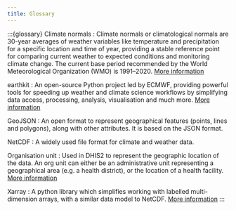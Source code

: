 ```yaml
---
title: Glossary
---
```


:::{glossary}
Climate normals
: Climate normals or climatological normals are 30-year averages of weather variables like temperature and precipitation for a specific location and time of year, providing a stable reference point for comparing current weather to expected conditions and monitoring climate change. The current base period recommended by the World Meteorological Organization (WMO) is 1991–2020. [More information](https://community.wmo.int/en/activity-areas/climate-services/climate-products-and-initiatives/wmo-climatological-normals)

earthkit
: An open-source Python project led by ECMWF, providing powerful tools for speeding up weather and climate science workflows by simplifying data access, processing, analysis, visualisation and much more. [More information](https://ecmwf.github.io/earthkit-website/)

GeoJSON
: An open format to represent geographical features (points, lines and polygons), along with other attributes. It is based on the JSON format.

NetCDF
: A widely used file format for climate and weather data.

Organisation unit
: Used in DHIS2 to represent the geographic location of the data. An org unit can either be an administrative unit representing a geographical area (e.g. a health district), or the location of a health facility. [More information](https://docs.dhis2.org/en/implement/database-design/organisation-units.html)

Xarray
: A python library which simplifies working with labelled multi-dimension arrays, with a similar data model to NetCDF. [More information](https://xarray.dev/)
:::
